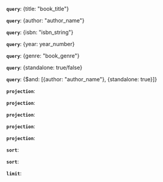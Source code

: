 <!-- Filter by book title -->

**`query`**: {title: "book_title"}

<!-- Filter by author -->

**`query`**: {author: "author_name"}

<!-- Filter by isbn -->

**`query`**: {isbn: "isbn_string"}

<!-- Filter by year -->

**`query`**: {year: year_number}

<!-- Filter by genre -->

**`query`**: {genre: "book_genre"}

<!-- Filter by standalone or series -->

**`query`**: {standalone: true/false}

<!-- Example of multiple filters -->
<!-- author and standalone -->

**`query`**: {$and: [{author: "author_name"}, {standalone: true}]}

<!-- Project w/o id -->

**`projection`**:

<!-- Project author and title only -->

**`projection`**:

<!-- Project isbn -->

**`projection`**:

<!-- Project rating -->

**`projection`**:

<!-- Example multiple projections -->
<!-- title, author, quote -->

**`projection`**:

<!-- Sort by year -->

**`sort`**:

<!-- Sort by rating -->

**`sort`**:

<!-- Limit results -->

**`limit`**:
